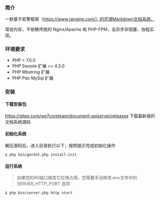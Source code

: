 ### 简介

一款基于软擎框架（https://www.rangine.com/）的开源Markdown文档系统。

常驻内存，不依赖传统的 Nginx/Apache 和 PHP-FPM，全异步非阻塞、协程实现。

### 环境要求

  * PHP > 7.0.0
  * PHP Swoole 扩展 >= 4.3.0
  * PHP Mbstring 扩展
  * PHP Pdo MySql 扩展

### 安装

#### 下载安装包

https://gitee.com/we7coreteam/document-apiserver/releases 下载最新版的文档系统源码

#### 初始化系统

解压源码后，进入目录执行以下，按照提示完成初始化操作

```
$ php bin/gerent.php install:init
```

#### 运行系统

> 如果您的80端口被其它应用占用，您需要手动修改.env文件中的 SERVER_HTTP_PORT 选项

```
$ php bin/server.php http start
```









